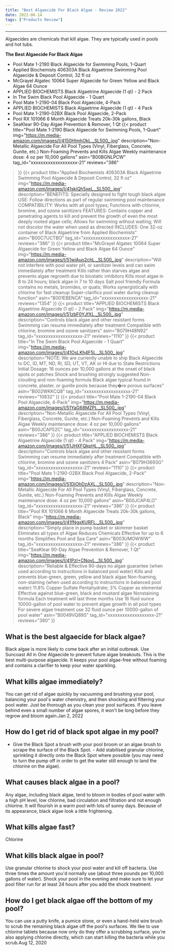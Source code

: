 ```yaml
---
title: "Best Algaecide For Black Algae - Review 2022"
date: 2022-06-14
tags: ["Products Review"]
---
```


---


Algaecides are chemicals that kill algae. They are typically used in pools and hot tubs.

**The Best Algaecide For Black Algae**
* Pool Mate 1-2190 Black Algaecide for Swimming Pools, 1-Quart
* Applied Biochemists 406303A Black Algaetrine Swimming Pool Algaecide & Deposit Control, 32 fl oz
* McGrayel Algatec 10064 Super Algaecide for Green Yellow and Black Algae 64 Ounce
* APPLIED BIOCHEMISTS Black Algaetrine Algaecide (1 qt) - 2 Pack
* In The Swim Black Pool Algaecide - 1 Quart
* Pool Mate 1-2190-04 Black Pool Algaecide, 4-Pack
* APPLIED BIOCHEMISTS Black Algaetrine Algaecide (1 qt) - 4 Pack
* Pool Mate 1-2190-02BX Black Pool Algaecide, 2-Pack
* Pool RX 101066 6 Month Algaecide Treats 20k-30k gallons, Black
* SeaKlear 90-Day Algae Prevention & Remover, 1 Qt
{{< product 
title="Pool Mate 1-2190 Black Algaecide for Swimming Pools, 1-Quart"
img="https://m.media-amazon.com/images/I/4150HlmhOkL._SL500_.jpg"
description="Non-Metallic Algaecide For All Pool Types (Vinyl, Fiberglass, Concrete, Gunite, etc.) Non-Foaming Prevents and Kills Algae Weekly maintenance dose: 4 oz per 10,000 gallons"
asin="B00BGNLPCW"
tag_id="xxxxxxxxxxxxxxxxxxx-21"
reviews="386"
>}} 
{{< product 
title="Applied Biochemists 406303A Black Algaetrine Swimming Pool Algaecide & Deposit Control, 32 fl oz"
img="https://m.media-amazon.com/images/I/41skiQh5xeL._SL500_.jpg"
description="BENEFITS: Specially designed to fight tough black algae USE: Follow directions as part of regular swimming pool maintenance COMPATIBILITY: Works with all pool types; Functions with chlorine, bromine, and ozone sanitizers FEATURES: Contains copper and penetrating agents to kill and prevent the growth of even the most deeply rooted algae cells; Allows for swimming without waiting; Will not discolor the water when used as directed INCLUDES: One 32-oz container of Black Algaetrine from Applied Biochemists"
asin="B00C7UCTBO"
tag_id="xxxxxxxxxxxxxxxxxxx-21"
reviews="386"
>}} 
{{< product 
title="McGrayel Algatec 10064 Super Algaecide for Green Yellow and Black Algae 64 Ounce"
img="https://m.media-amazon.com/images/I/51wiAuo2chL._SL500_.jpg"
description="Will not interfere with pool water pH, or sanitizer levels and can swim immediately after treatment Kills rather than starves algae and prevents algae regrowth due to biostatic inhibitors Kills most algae in 8 to 24 hours; black algae in 7 to 10 days Salt pool friendly Formula contains no metals, bromides, or quats; Works synergistically with chlorine for fast cleanup Super-clarifics pool water during cleanup function"
asin="B001EBENCA"
tag_id="xxxxxxxxxxxxxxxxxxx-21"
reviews="1354"
>}} 
{{< product 
title="APPLIED BIOCHEMISTS Black Algaetrine Algaecide (1 qt) - 2 Pack"
img="https://m.media-amazon.com/images/I/51zbF0YJfXL._SL500_.jpg"
description="Controls black algae and other resistant forms Swimming can resume immediately after treatment Compatible with chlorine, bromine and ozone sanitizers"
asin="B079H48N92"
tag_id="xxxxxxxxxxxxxxxxxxx-21"
reviews="1110"
>}} 
{{< product 
title="In The Swim Black Pool Algaecide - 1 Quart"
img="https://m.media-amazon.com/images/I/41OsLKh4F5L._SL500_.jpg"
description="NOTE: We are currently unable to ship Black Algaecide to DC, ID, MT, ND, RI, SD, UT, VT, AK or HI due to State Restrictions Initial Dosage: 16 ounces per 10,000 gallons at the onset of black spots or patches Shock and brushing strongly suggested Non-clouding and non-foaming formula Black algae typical found in concrete, plaster, or gunite pools because they�re porous surfaces"
asin="B002WKKCQ8"
tag_id="xxxxxxxxxxxxxxxxxxx-21"
reviews="10832"
>}} 
{{< product 
title="Pool Mate 1-2190-04 Black Pool Algaecide, 4-Pack"
img="https://m.media-amazon.com/images/I/51YaG68MZPL._SL500_.jpg"
description="Non-Metallic Algaecide For All Pool Types (Vinyl, Fiberglass, Concrete, Gunite, etc.) Non-Foaming Prevents and Kills Algae Weekly maintenance dose: 4 oz per 10,000 gallons"
asin="B00JCAP52C"
tag_id="xxxxxxxxxxxxxxxxxxx-21"
reviews="386"
>}} 
{{< product 
title="APPLIED BIOCHEMISTS Black Algaetrine Algaecide (1 qt) - 4 Pack"
img="https://m.media-amazon.com/images/I/51JHXFQkpHL._SL500_.jpg"
description="Controls black algae and other resistant forms Swimming can resume immediately after treatment Compatible with chlorine, bromine and ozone sanitizers 4 Pack"
asin="B079H3693G"
tag_id="xxxxxxxxxxxxxxxxxxx-21"
reviews="1110"
>}} 
{{< product 
title="Pool Mate 1-2190-02BX Black Pool Algaecide, 2-Pack"
img="https://m.media-amazon.com/images/I/51DiOhDzAXL._SL500_.jpg"
description="Non-Metallic Algaecide For All Pool Types (Vinyl, Fiberglass, Concrete, Gunite, etc.) Non-Foaming Prevents and Kills Algae Weekly maintenance dose: 4 oz per 10,000 gallons"
asin="B00JCAP4LO"
tag_id="xxxxxxxxxxxxxxxxxxx-21"
reviews="386"
>}} 
{{< product 
title="Pool RX 101066 6 Month Algaecide Treats 20k-30k gallons, Black"
img="https://m.media-amazon.com/images/I/41fNgxKURFL._SL500_.jpg"
description="Simply place in pump basket or skimmer basket Eliminates all types of Algae Reduces Chemicals Effective for up to 6 months Simplifies Pool and Spa Care"
asin="B003UMOWWW"
tag_id="xxxxxxxxxxxxxxxxxxx-21"
reviews="386"
>}} 
{{< product 
title="SeaKlear 90-Day Algae Prevention & Remover, 1 Qt"
img="https://m.media-amazon.com/images/I/41PzI+CNovL._SL500_.jpg"
description="Reliable & Effective 90-days no algae guarantee (when used according to instructions in balanced pool water) Kills and prevents blue-green, green, yellow and black algae Non-foaming, non-staining (when used according to instructions in balanced pool water) 11.8% Copper Sulfate Pentahydrate; 3% Copper as elemental Effective against blue-green, black and mustard algae Nonstaining formula Each treatment will last three months Use 16 fluid ounce 10000-gallon of pool water to prevent algae growth in all pool types For severe algae treatment use 32 fluid ounce per 10000-gallon of pool water"
asin="B0049VQ89S"
tag_id="xxxxxxxxxxxxxxxxxxx-21"
reviews="360"
>}} 
## What is the best algaecide for black algae?
Black algae is more likely to come back after an initial outbreak. Use Suncoast All in One Algaecide to prevent future algae breakouts. This is the best multi-purpose algaecide. It keeps your pool algae-free without foaming and contains a clarifier to keep your water sparkling.

## What kills algae immediately?
You can get rid of algae quickly by vacuuming and brushing your pool, balancing your pool's water chemistry, and then shocking and filtering your pool water. Just be thorough as you clean your pool surfaces. If you leave behind even a small number of algae spores, it won't be long before they regrow and bloom again.Jan 2, 2022

## How do I get rid of black spot algae in my pool?
- Give the Black Spot a brush with your pool broom or an algae brush to scrape the surface of the Black Spot. - Add stabilised granular chlorine, sprinkling it directly onto the Black Spot where possible (you may need to turn the pump off in order to get the water still enough to land the chlorine on the algae).

## What causes black algae in a pool?
Any algae, including black algae, tend to bloom in bodies of pool water with a high pH level, low chlorine, bad circulation and filtration and not enough chlorine. It will flourish in a warm pool with lots of sunny days. Because of its appearance, black algae look a little frightening.

## What kills algae fast?
Chlorine

## What kills black algae in pool?
Use granular chlorine to shock your pool water and kill off bacteria. Use three times the amount you'd normally use (about three pounds per 10,000 gallons of water). Shock your pool in the evening and make sure to let your pool filter run for at least 24 hours after you add the shock treatment.

## How do I get black algae off the bottom of my pool?
You can use a putty knife, a pumice stone, or even a hand-held wire brush to scrub the remaining black algae off the pool's surfaces. We like to use chlorine tablets because now only do they offer a scrubbing surface, you're also applying chlorine directly, which can start killing the bacteria while you scrub.Aug 12, 2020

